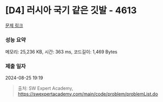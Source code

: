 # [D4] 러시아 국기 같은 깃발 - 4613 

[문제 링크](https://swexpertacademy.com/main/code/problem/problemDetail.do?contestProbId=AWQl9TIK8qoDFAXj) 

### 성능 요약

메모리: 25,236 KB, 시간: 363 ms, 코드길이: 1,469 Bytes

### 제출 일자

2024-08-25 19:19



> 출처: SW Expert Academy, https://swexpertacademy.com/main/code/problem/problemList.do